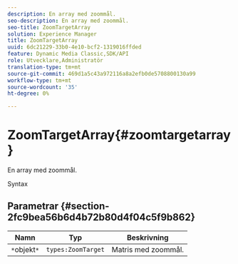 ```yaml
---
description: En array med zoommål.
seo-description: En array med zoommål.
seo-title: ZoomTargetArray
solution: Experience Manager
title: ZoomTargetArray
uuid: 6dc21229-33b0-4e10-bcf2-1319016ffded
feature: Dynamic Media Classic,SDK/API
role: Utvecklare,Administratör
translation-type: tm+mt
source-git-commit: 469d1a5c43a972116a8a2efb0de5708800130a99
workflow-type: tm+mt
source-wordcount: '35'
ht-degree: 0%

---
```



# ZoomTargetArray{#zoomtargetarray}

En array med zoommål.

Syntax

## Parametrar {#section-2fc9bea56b6d4b72b80d4f04c5f9b862}

| Namn | Typ | Beskrivning |
|---|---|---|
| `*`objekt`*` | `types:ZoomTarget` | Matris med zoommål. |

